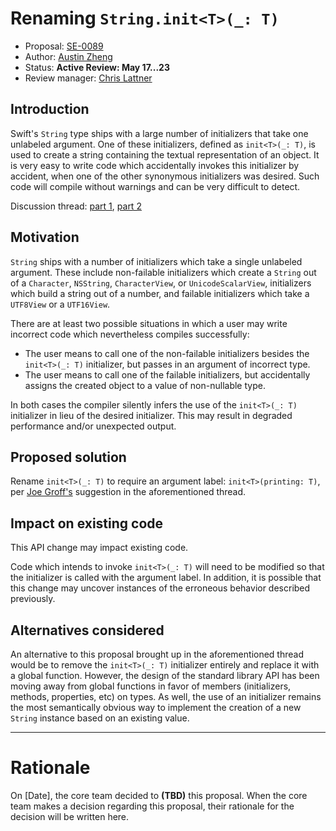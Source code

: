 # Renaming `String.init<T>(_: T)`

* Proposal: [SE-0089](0089-rename-string-reflection-init.md)
* Author: [Austin Zheng](https://github.com/austinzheng)
* Status: **Active Review: May 17...23**
* Review manager: [Chris Lattner](http://github.com/lattner)

## Introduction

Swift's `String` type ships with a large number of initializers that take one unlabeled argument. One of these initializers, defined as `init<T>(_: T)`, is used to create a string containing the textual representation of an object. It is very easy to write code which accidentally invokes this initializer by accident, when one of the other synonymous initializers was desired. Such code will compile without warnings and can be very difficult to detect.

Discussion thread: [part 1](https://lists.swift.org/pipermail/swift-users/Week-of-Mon-20160502/001846.html), [part 2](https://lists.swift.org/pipermail/swift-users/Week-of-Mon-20160509/001867.html)

## Motivation

`String` ships with a number of initializers which take a single unlabeled argument. These include non-failable initializers which create a `String` out of a `Character`, `NSString`, `CharacterView`, or `UnicodeScalarView`, initializers which build a string out of a number, and failable initializers which take a `UTF8View` or a `UTF16View`.

There are at least two possible situations in which a user may write incorrect code which nevertheless compiles successfully:

* The user means to call one of the non-failable initializers besides the `init<T>(_: T)` initializer, but passes in an argument of incorrect type.
* The user means to call one of the failable initializers, but accidentally assigns the created object to a value of non-nullable type.

In both cases the compiler silently infers the use of the `init<T>(_: T)` initializer in lieu of the desired initializer. This may result in degraded performance and/or unexpected output.

## Proposed solution

Rename `init<T>(_: T)` to require an argument label: `init<T>(printing: T)`, per [Joe Groff's](https://github.com/jckarter) suggestion in the aforementioned thread.

## Impact on existing code

This API change may impact existing code.

Code which intends to invoke `init<T>(_: T)` will need to be modified so that the initializer is called with the argument label. In addition, it is possible that this change may uncover instances of the erroneous behavior described previously.

## Alternatives considered

An alternative to this proposal brought up in the aforementioned thread would be to remove the `init<T>(_: T)` initializer entirely and replace it with a global function. However, the design of the standard library API has been moving away from global functions in favor of members (initializers, methods, properties, etc) on types. As well, the use of an initializer remains the most semantically obvious way to implement the creation of a new `String` instance based on an existing value.

-------------------------------------------------------------------------------

# Rationale

On [Date], the core team decided to **(TBD)** this proposal.
When the core team makes a decision regarding this proposal,
their rationale for the decision will be written here.

